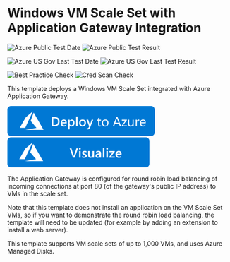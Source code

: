 # Windows VM Scale Set with Application Gateway Integration

![Azure Public Test Date](https://azurequickstartsservice.blob.core.windows.net/badges/201-vmss-windows-app-gateway/PublicLastTestDate.svg)
![Azure Public Test Result](https://azurequickstartsservice.blob.core.windows.net/badges/201-vmss-windows-app-gateway/PublicDeployment.svg)

![Azure US Gov Last Test Date](https://azurequickstartsservice.blob.core.windows.net/badges/201-vmss-windows-app-gateway/FairfaxLastTestDate.svg)
![Azure US Gov Last Test Result](https://azurequickstartsservice.blob.core.windows.net/badges/201-vmss-windows-app-gateway/FairfaxDeployment.svg)

![Best Practice Check](https://azurequickstartsservice.blob.core.windows.net/badges/201-vmss-windows-app-gateway/BestPracticeResult.svg)
![Cred Scan Check](https://azurequickstartsservice.blob.core.windows.net/badges/201-vmss-windows-app-gateway/CredScanResult.svg)

This template deploys a Windows VM Scale Set integrated with Azure Application
Gateway.

[![Deploy To Azure](https://raw.githubusercontent.com/Azure/azure-quickstart-templates/master/1-CONTRIBUTION-GUIDE/images/deploytoazure.svg?sanitize=true)](https://portal.azure.com/#create/Microsoft.Template/uri/https%3A%2F%2Fraw.githubusercontent.com%2FAzure%2Fazure-quickstart-templates%2Fmaster%2F201-vmss-windows-app-gateway%2Fazuredeploy.json)
[![Visualize](https://raw.githubusercontent.com/Azure/azure-quickstart-templates/master/1-CONTRIBUTION-GUIDE/images/visualizebutton.svg?sanitize=true)](http://armviz.io/#/?load=https%3A%2F%2Fraw.githubusercontent.com%2FAzure%2Fazure-quickstart-templates%2Fmaster%2F201-vmss-windows-app-gateway%2Fazuredeploy.json)

The Application Gateway is configured for round robin load balancing of incoming
connections at port 80 (of the gateway's public IP address) to VMs in the scale
set.

Note that this template does not install an application on the VM Scale Set VMs,
so if you want to demonstrate the round robin load balancing, the template will
need to be updated (for example by adding an extension to install a web server).

This template supports VM scale sets of up to 1,000 VMs, and uses Azure Managed
Disks.
